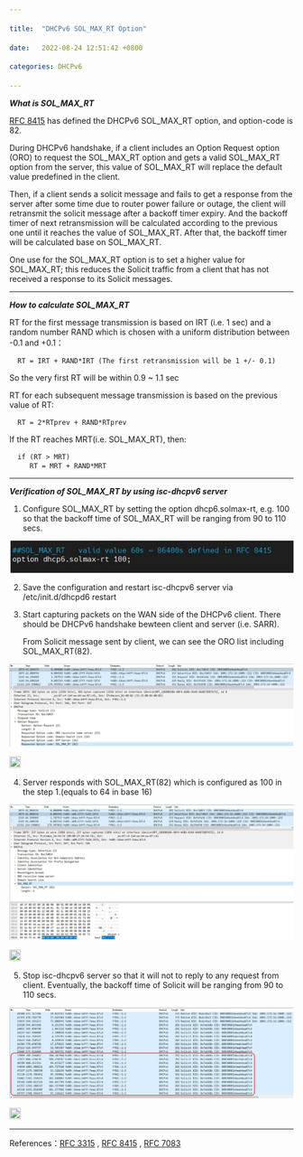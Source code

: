 ```yaml
---

title:  "DHCPv6 SOL_MAX_RT Option"

date:   2022-08-24 12:51:42 +0800

categories: DHCPv6

---
```

 ***What is SOL_MAX_RT*** 

[RFC 8415](https://www.rfc-editor.org/rfc/rfc8415.html) has defined the DHCPv6 SOL_MAX_RT option, and option-code is 82.

During DHCPv6 handshake, if a client includes an Option Request option (ORO) to request the SOL_MAX_RT option and gets a valid SOL_MAX_RT option from the server, this value of SOL_MAX_RT will replace the default value predefined in the client.

Then, if a client sends a solicit message and fails to get a response from the server after some time due to router power failure or outage, the client will retransmit the solicit message after a backoff timer expiry. And the backoff timer of next retransmission will be calculated according to the previous one until it reaches the value of SOL_MAX_RT. After that, the backoff timer will be calculated base on SOL_MAX_RT.

One use for the SOL_MAX_RT option is to set a higher value for SOL_MAX_RT; this reduces the Solicit traffic from a client that has not received a response to its Solicit messages.

---
 ***How to calculate SOL_MAX_RT*** 

   RT for the first message transmission is based on IRT (i.e. 1 sec) and a random number RAND which is chosen with a uniform distribution between -0.1 and +0.1：

      RT = IRT + RAND*IRT (The first retransmission will be 1 +/- 0.1)

   So the very first RT will be within 0.9 ~ 1.1 sec

   RT for each subsequent message transmission is based on the previous
   value of RT:

      RT = 2*RTprev + RAND*RTprev

   If the RT reaches MRT(i.e. SOL_MAX_RT), then:

      if (RT > MRT)
         RT = MRT + RAND*MRT

---
***Verification of SOL_MAX_RT by using isc-dhcpv6 server***

   1. Configure SOL_MAX_RT by setting the option dhcp6.solmax-rt, e.g. 100 so that the backoff time of SOL_MAX_RT will be ranging from 90 to 110 secs.

   ![dhcp6.solmax-rt](/assets/images/dhcp6.solmax-rt.jpg)

   2. Save the configuration and restart isc-dhcpv6 server via /etc/init.d/dhcpd6 restart

   3. Start capturing packets on the WAN side of the DHCPv6 client. There should be DHCPv6 handshake bewteen client and server (i.e. SARR).

      From Solicit message sent by client, we can see the ORO list including SOL_MAX_RT(82).

   ![dhcp6.solmax-rt](/assets/images/dhcp6.solmax-rt-solicit.jpg)

   <img src="https://switchfeet.github.io/assets/images/dhcp6.solmax-rt-solicit.jpg" width=20% height=20%>
  
   4. Server responds with SOL_MAX_RT(82) which is configured as 100 in the step 1.(equals to 64 in base 16)

   ![dhcp6.solmax-rt](/assets/images/dhcp6.solmax-rt-advertise.jpg)

   <img src="https://switchfeet.github.io/assets/images/dhcp6.solmax-rt-advertise.jpg" width=20% height=20%>

   5. Stop isc-dhcpv6 server so that it will not to reply to any request from client. Eventually, the backoff time of Solicit will be ranging from 90 to 110 secs.

   ![dhcp6.solmax-rt](/assets/images/dhcp6.solmax-rt-backoff.jpg)

   <img src="https://switchfeet.github.io/assets/images/dhcp6.solmax-rt-backoff.jpg" width=20% height=20%>   

---

References：[RFC 3315](https://www.rfc-editor.org/rfc/rfc3315.html) , [RFC 8415](https://www.rfc-editor.org/rfc/rfc8415.html) , [RFC 7083](https://www.rfc-editor.org/rfc/rfc7083.html)
